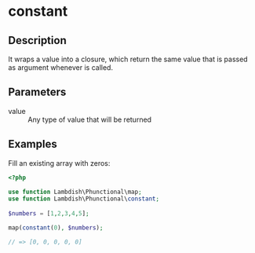 # constant

## Description

It wraps a value into a closure, which return the same value that is passed as argument whenever is called.

## Parameters

<dl>
  <dt>value</dt>
  <dd>Any type of value that will be returned</dd>
</dl>

## Examples

Fill an existing array with zeros:

```php
<?php

use function Lambdish\Phunctional\map;
use function Lambdish\Phunctional\constant;
 
$numbers = [1,2,3,4,5];

map(constant(0), $numbers);

// => [0, 0, 0, 0, 0]
```
